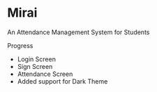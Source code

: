 # Mirai

An Attendance Management System for Students

Progress

- Login Screen
- Sign Screen
- Attendance Screen
- Added support for Dark Theme
